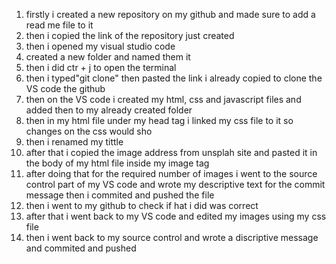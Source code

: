 1. firstly i created a new repository  on my github and made sure to add a read me file to it
2. then i copied the link of the repository just created
3. then i opened my visual studio code 
4. created a new folder and named them it 
5. then i did ctr + j to open the terminal 
6. then i typed"git clone" then pasted the link i already copied to clone the VS code the github 
7. then on the VS code i created my html, css and javascript files and added then to my already created folder 
8. then in my html file under my head tag i linked my css file to it so changes on the css would sho
9. then i renamed my tittle 
10. after that i copied the image address from unsplah site and pasted it in the body of my html file inside my image tag
11. after doing that for the required number of images i went to the source control part of my VS code and wrote my descriptive text for the commit message then i commited and pushed the file 
12. then i went to my github to check if hat i did was correct 
13. after that i went back to my VS code and edited my images using my css file  
14. then i went back to my source control and wrote a discriptive message and commited and pushed 
